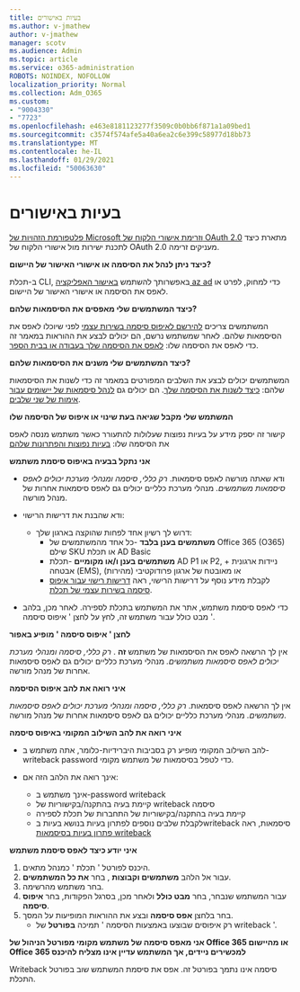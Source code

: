 ```yaml
---
title: בעיות באישורים
ms.author: v-jmathew
author: v-jmathew
manager: scotv
ms.audience: Admin
ms.topic: article
ms.service: o365-administration
ROBOTS: NOINDEX, NOFOLLOW
localization_priority: Normal
ms.collection: Adm_O365
ms.custom:
- "9004330"
- "7723"
ms.openlocfilehash: e463e8181123277f3509c0b0bb6f871a1a09bed1
ms.sourcegitcommit: c3574f574afe5a40a6ea2c6e399c58977d18bb73
ms.translationtype: MT
ms.contentlocale: he-IL
ms.lasthandoff: 01/29/2021
ms.locfileid: "50063630"
---
```

# <a name="issues-with-credentials"></a>בעיות באישורים

[פלטפורמת הזהויות של Microsoft וזרימת אישורי הלקוח של OAuth 2.0](https://docs.microsoft.com/azure/active-directory/develop/v2-oauth2-client-creds-grant-flow) מתארת כיצד לתכנת ישירות מול אישורי הלקוח של OAuth 2.0 מעניקים זרימה.

**כיצד ניתן לנהל את הסיסמה או אישורי האישור של היישום?**

ב-תכלת CLI, באפשרותך להשתמש [באישור האפליקציה az ad](https://docs.microsoft.com/cli/azure/ad/app/credential) כדי למחוק, לפרט או לאפס את הסיסמה או אישורי האישור של היישום.

**כיצד המשתמשים שלי מאפסים את הסיסמאות שלהם?**

המשתמשים צריכים [להירשם לאיפוס סיסמה בשירות עצמי](https://docs.microsoft.com/azure/active-directory/user-help/active-directory-passwords-reset-register) לפני שיוכלו לאפס את הסיסמאות שלהם. לאחר שמשתמש נרשם, הם יכולים לבצע את ההוראות במאמר זה כדי לאפס את הסיסמה שלו: [לאפס את הסיסמה שלך בעבודה או בבית הספר](https://docs.microsoft.com/azure/active-directory/user-help/user-help-reset-password#how-to-reset-or-unlock-your-password-for-a-work-or-school-account).

**כיצד המשתמשים שלי משנים את הסיסמאות שלהם?**

המשתמשים יכולים לבצע את השלבים המפורטים במאמר זה כדי לשנות את הסיסמאות שלהם: [כיצד לשנות את הסיסמה שלך](https://docs.microsoft.com/azure/active-directory/user-help/user-help-reset-password#how-to-change-your-password).
הם יכולים גם [לנהל סיסמאות של יישומים עבור אימות של שני שלבים](https://docs.microsoft.com/azure/active-directory/user-help/multi-factor-authentication-end-user-app-passwords).

**המשתמש שלי מקבל שגיאה בעת שינוי או איפוס של הסיסמה שלו**

קישור זה יספק מידע על בעיות נפוצות שעלולות להתעורר כאשר משתמש מנסה לאפס את הסיסמה שלו: [בעיות נפוצות והפתרונות שלהם](https://docs.microsoft.com/azure/active-directory/user-help/user-help-reset-password#common-problems-and-their-solutions)

**אני נתקל בבעיה באיפוס סיסמת משתמש**

- ודא שאתה מורשה לאפס סיסמאות. *רק כללי, סיסמה ומנהלי מערכת יכולים לאפס סיסמאות משתמשים.* מנהלי מערכת כלליים יכולים גם לאפס סיסמאות אחרות של מנהל מורשה.

- ודא שהבנת את דרישות הרישוי:

  - דרוש לך רשיון אחד לפחות שהוקצה בארגון שלך:
    - **משתמשים בענן בלבד** -כל אחד מהמשתמשים של Office 365 (O365) שילם SKU או תכלת AD Basic
    - **משתמשים בענן ו/או מקומיים** -תכלת AD P1 או P2, ניידות ארגונית + אבטחה (EMS), או מאובטח של ארגון פרודוקטיבי (מהירות)
    - לקבלת מידע נוסף על דרישות הרישוי, ראה [דרישות רישוי עבור איפוס סיסמה בשירות עצמי של תכלת](https://docs.microsoft.com/azure/active-directory/active-directory-passwords-licensing).
- כדי לאפס סיסמת משתמש, אתר את המשתמש בתכלת לספירה. לאחר מכן, בלהב מבט כולל עבור משתמש זה, לחץ על לחצן ' איפוס סיסמה '.

**לחצן ' איפוס סיסמה ' מופיע באפור**

אין לך הרשאה לאפס את הסיסמאות של משתמש **זה** . *רק כללי, סיסמה ומנהלי מערכת יכולים לאפס סיסמאות משתמשים.* מנהלי מערכת כלליים יכולים גם לאפס סיסמאות אחרות של מנהל מורשה.

**איני רואה את להב איפוס הסיסמה**

אין לך הרשאה לאפס סיסמאות. *רק כללי, סיסמה ומנהלי מערכת יכולים לאפס סיסמאות משתמשים.* מנהלי מערכת כלליים יכולים גם לאפס סיסמאות אחרות של מנהל מורשה.

**איני רואה את להב השילוב המקומי באיפוס סיסמה**

- להב השילוב המקומי מופיע רק בסביבות היברידיות-כלומר, אתה משתמש ב-writeback password כדי לטפל בסיסמאות של משתמש מקומי.

- אינך רואה את הלהב הזה אם:

  - אינך משתמש ב-password writeback
  - קיימת בעיה בהתקנה/בקישוריות של writeback סיסמה
  - קיימת בעיה בהתקנה/בקישוריות של התחברות של תכלת לספירה
  - לקבלת שלבים נוספים לפתרון בעיות בנושא בעיות בwriteback סיסמאות, ראה [פתרון בעיות בסיסמאות writeback](https://docs.microsoft.com/azure/active-directory/authentication/troubleshoot-sspr-writeback)

**איני יודע כיצד לאפס סיסמת משתמש**

1. היכנס לפורטל ' תכלת ' כמנהל מתאים.
2. עבור אל הלהב **משתמשים וקבוצות** , בחר **את כל המשתמשים**.
3. בחר משתמש מהרשימה.
4. עבור המשתמש שנבחר, בחר **מבט כולל** ולאחר מכן, בסרגל הפקודות, בחר **איפוס סיסמה**.
5. בחר בלחצן **אפס סיסמה** ובצע את ההוראות המופיעות על המסך.
    - רק איפוסים שבוצעו באמצעות הסיסמה ' תמיכה **בפורטל** של writeback '.

**אני מאפס סיסמה של משתמש מקומי מפורטל הניהול של Office 365 או מהיישום Office 365 למכשירים ניידים, אך המשתמש עדיין אינו מצליח להיכנס**

Writeback סיסמה אינו נתמך בפורטל זה. אפס את סיסמת המשתמש שוב בפורטל התכלת.
